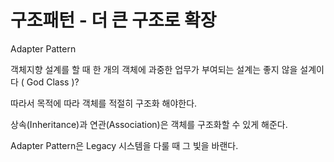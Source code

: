 # 구조패턴 - 더 큰 구조로 확장

Adapter Pattern

객체지향 설계를 할 때 한 개의 객체에 과중한 업무가 부여되는 설계는 좋지 않을 설계이다 ( God Class )?

따라서 목적에 따라 객체를 적절히 구조화 해야한다.

상속(Inheritance)과 연관(Association)은 객체를 구조화할 수 있게 해준다.

Adapter Pattern은 Legacy 시스템을 다룰 때 그 빛을 바랜다.
